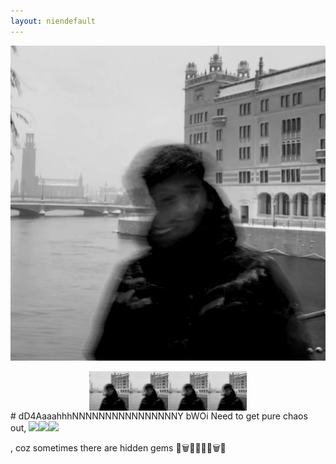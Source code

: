 ```yaml
---
layout: niendefault
---
```


![profileimg](assets/profile_blur.jpg)
<div style="display: flex; flex-wrap: wrap; justify-content: space-around; width: 50%; margin: auto;">
  <img src="assets/profile_blur.jpg" alt="profileimg" width="25%" />
  <img src="assets/profile_blur.jpg" alt="profileimg" width="25%" />
  <img src="assets/profile_blur.jpg" alt="profileimg" width="25%" />
  <img src="assets/profile_blur.jpg" alt="profileimg" width="25%" />
</div>
# dD4AaaahhhNNNNNNNNNNNNNNNNY bWOi
Need to get pure chaos out, <img src="https://media.giphy.com/media/CS1EfWWymZPeo/giphy.gif" width="60%" /><img src="https://media.giphy.com/media/CS1EfWWymZPeo/giphy.gif" width="30%" /><img src="https://media.giphy.com/media/CS1EfWWymZPeo/giphy.gif" width="5%" />

, coz sometimes there are hidden gems 💎🗑️💎💎💎💎🗑️💎 

